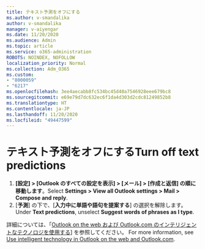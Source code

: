 ```yaml
---
title: テキスト予測をオフにする
ms.author: v-smandalika
author: v-smandalika
manager: v-aiyengar
ms.date: 11/20/2020
ms.audience: Admin
ms.topic: article
ms.service: o365-administration
ROBOTS: NOINDEX, NOFOLLOW
localization_priority: Normal
ms.collection: Adm_O365
ms.custom:
- "8000059"
- "6217"
ms.openlocfilehash: 3ee4aecabb8fc534bc45d40a7546928eee679bc8
ms.sourcegitcommit: e69e79d7dc632ec6f1da4d303d2cdc81249852b8
ms.translationtype: HT
ms.contentlocale: ja-JP
ms.lasthandoff: 11/20/2020
ms.locfileid: "49447599"
---
```

# <a name="turn-off-text-predictions"></a><span data-ttu-id="33c68-102">テキスト予測をオフにする</span><span class="sxs-lookup"><span data-stu-id="33c68-102">Turn off text predictions</span></span>

1. <span data-ttu-id="33c68-103">**[設定] > [Outlook のすべての設定を表示] > [メール] > [作成と返信] の順に移動します**。</span><span class="sxs-lookup"><span data-stu-id="33c68-103">Select **Settings > View all Outlook settings > Mail > Compose and reply**.</span></span>
2. <span data-ttu-id="33c68-104">[**予測**] の下で、[**入力中に単語や語句を提案する**] の選択を解除します。</span><span class="sxs-lookup"><span data-stu-id="33c68-104">Under **Text predictions**, unselect **Suggest words of phrases as I type**.</span></span>

<span data-ttu-id="33c68-105">詳細については、「[Outlook on the web および Outlook.com のインテリジェントなテクノロジを使用する](https://support.microsoft.com/office/use-intelligent-technology-in-outlook-on-the-web-and-outlook-com-24b30683-8340-4b69-b8ac-4193ec528a70)] を参照してください。 </span><span class="sxs-lookup"><span data-stu-id="33c68-105">For more information, see [Use intelligent technology in Outlook on the web and Outlook.com](https://support.microsoft.com/office/use-intelligent-technology-in-outlook-on-the-web-and-outlook-com-24b30683-8340-4b69-b8ac-4193ec528a70).</span></span>